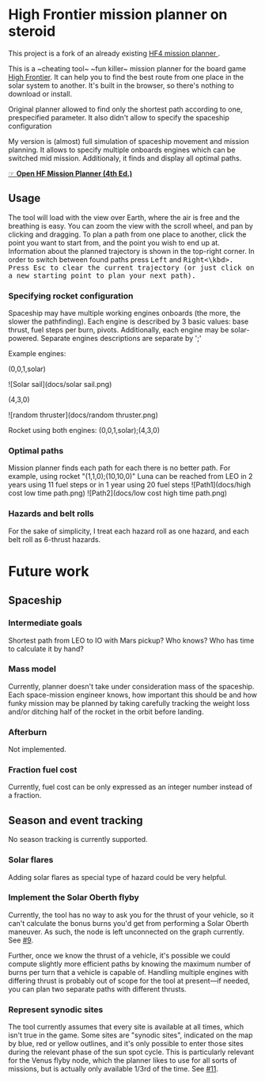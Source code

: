 # High Frontier mission planner on steroid
This project is a fork of an already existing [HF4 mission planner ](https://nornagon.github.io/hf-mission-planner).

This is a ~cheating tool~   ~fun killer~ mission planner for the board game [High Frontier](https://boardgamegeek.com/boardgame/281655/high-frontier-4-all). It can help you to find the best route from one place in the solar system to another. It's built in the browser, so there's nothing to download or install.

Original planner allowed  to find only the shortest path according to one, prespecified parameter. 
It also didn't allow to specify the spaceship configuration


My version is \(almost\) full simulation of spaceship movement and mission planning. 
It allows to specify multiple onboards engines which can be switched mid mission.
Additionaly, it finds and display all optimal paths.



[☞ **Open HF Mission Planner (4th Ed.)**](https://mironsz.github.io/hf-mission-planner/index.html)




## Usage

The tool will load with the view over Earth, where the air is free and the breathing is easy.
You can zoom the view with the scroll wheel, and pan by clicking and dragging.
To plan a path from one place to another, click the point you want to start from,
and the point you wish to end up at.
Information about the planned trajectory is shown in the top-right corner. 
In order to switch between found paths press <kbd>Left</kbd> and <kbd>Right<\kbd>.
Press <kbd>Esc</kbd> to clear the current trajectory (or just click on a new starting point to plan your next path).


### Specifying rocket configuration
Spaceship may have multiple working engines onboards \(the more, the slower the pathfinding\).
Each engine is described by 3 basic values: base thrust, fuel steps per burn, pivots.
Additionally, each engine may be solar-powered. Separate engines descriptions are separate by ';'


Example engines:

(0,0,1,solar)

![Solar sail](docs/solar sail.png)

(4,3,0)

![random thruster](docs/random thruster.png)

Rocket using both engines:
(0,0,1,solar);(4,3,0)

### Optimal paths
Mission planner finds each path for each there is no better path.
For example, using rocket "(1,1,0);(10,10,0)" Luna can be reached from LEO in 2 years using 11 fuel steps or in 1 year using 20 fuel steps
![Path1](docs/high cost  low time path.png)
![Path2](docs/low cost high time path.png)

### Hazards and belt rolls
For the sake of simplicity, I treat each hazard roll as one hazard, and each belt roll as 6-thrust hazards.
# Future work

## Spaceship
### Intermediate goals
Shortest path from LEO to IO with Mars pickup? Who knows? Who has time to calculate it by hand?
### Mass model

Currently, planner doesn't take under consideration mass of the spaceship. Each space-mission engineer knows, how important 
this should be and how funky mission may be planned by taking carefully tracking the weight loss and/or ditching half of 
the rocket in the orbit before landing.
### Afterburn
Not implemented.
### Fraction fuel cost
Currently, fuel cost can be only expressed as an integer number instead of a fraction.

## Season and event tracking
No season tracking is currently supported. 
### Solar flares
Adding solar flares as special type of hazard could be very helpful.
### Implement the Solar Oberth flyby

Currently, the tool has no way to ask you for the thrust of your vehicle, so it can't calculate the bonus burns you'd get from performing a Solar Oberth maneuver. As such, the node is left unconnected on the graph currently. See [#9](https://github.com/nornagon/hf-mission-planner/issues/9).

Further, once we know the thrust of a vehicle, it's possible we could compute slightly more efficient paths by knowing the maximum number of burns per turn that a vehicle is capable of. Handling multiple engines with differing thrust is probably out of scope for the tool at present—if needed, you can plan two separate paths with different thrusts.

### Represent synodic sites

The tool currently assumes that every site is available at all times, which isn't true in the game. Some sites are "synodic sites", indicated on the map by blue, red or yellow outlines, and it's only possible to enter those sites during the relevant phase of the sun spot cycle. This is particularly relevant for the Venus flyby node, which the planner likes to use for all sorts of missions, but is actually only available 1/3rd of the time. See [#11](https://github.com/nornagon/hf-mission-planner/issues/11).
